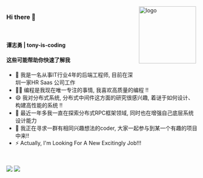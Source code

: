 <img src="https://github-readme-stats.vercel.app/api?username=tony-is-coding&show_icons=true&theme=city_lights" alt="logo" height="150" align="right" style="margin: 5px; margin-bottom: 20px;" />




### Hi there 👋
</br>

#### 谭志勇 | tony-is-coding

#### 这些可能帮助你快速了解我
- 🔭 我是一名从事IT行业4年的后端工程师, 目前在深圳一家HR Saas 公司工作
- 🕵️‍♀️ 编程是我现在唯一专注的事情, 我喜欢高质量的编程 !!
- 😄 我对分布式系统, 分布式中间件这方面的研究很感兴趣, 着谜于如何设计、构建高性能的系统 !!
- 🌱 最近一年多我一直在探索分布式RPC框架领域, 同时也在增强自己底层系统设计能力 
- 👯 我正在寻求一群有相同兴趣想法的coder, 大家一起参与到某一个有趣的项目中来!!
- ⚡ Actually, I'm Looking For A New Excitingly Job!!!


<br/>
  
![](https://github.com/tony-is-coding/github-stats/blob/master/generated/overview.svg)
![](https://github.com/tony-is-coding/github-stats/blob/master/generated/languages.svg)
